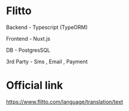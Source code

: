 # Flitto
<p>Backend - Typescript (TypeORM)</p>
<p>Frontend - Nuxt.js</p> 
<p>DB - PostgresSQL</p> 
<p>3rd Party - Sms , Email , Payment</p>

# Official link
https://www.flitto.com/language/translation/text
